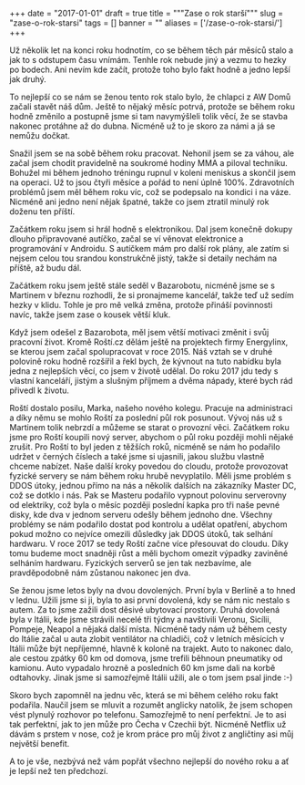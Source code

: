 
+++
date = "2017-01-01"
draft = true
title = """Zase o rok starší"""
slug = "zase-o-rok-starsi"
tags = []
banner = ""
aliases = ['/zase-o-rok-starsi/']
+++

Už několik let na konci roku hodnotím, co se během těch pár měsíců stalo a jak to s odstupem času vnímám. Tenhle rok nebude jiný a vezmu to hezky po bodech. Ani nevím kde začít, protože toho bylo fakt hodně a jedno lepší jak druhý.

To nejlepší co se nám se ženou tento rok stalo bylo, že chlapci z AW Domů začali stavět náš dům. Ještě to nějaký měsíc potrvá, protože se během roku hodně změnilo a postupně jsme si tam navymýšleli tolik věcí, že se stavba nakonec protáhne až do dubna. Nicméně už to je skoro za námi a já se nemůžu dočkat.

Snažil jsem se na sobě během roku pracovat. Nehonil jsem se za váhou, ale začal jsem chodit pravidelně na soukromé hodiny MMA a piloval techniku. Bohužel mi během jednoho tréningu rupnul v koleni meniskus a skončil jsem na operaci. Už to jsou čtyři měsíce a pořád to není úplně 100%. Zdravotních problémů jsem měl během roku víc, což se podepsalo na kondici i na váze. Nicméně ani jedno není nějak špatné, takže co jsem ztratil minulý rok doženu ten příští.

Začátkem roku jsem si hrál hodně s elektronikou. Dal jsem konečně dokupy dlouho připravované autíčko, začal se ví věnovat elektronice a programování v Androidu. S autíčkem mám pro další rok plány, ale zatím si nejsem celou tou srandou konstrukčně jistý, takže si detaily nechám na příště, až budu dál.

Začátkem roku jsem ještě stále seděl v Bazarobotu, nicméně jsme se s Martinem v březnu rozhodli, že si pronajmeme kancelář, takže teď už sedím hezky v klidu. Tohle je pro mě velká změna, protože přináší povinnosti navíc, takže jsem zase o kousek větší kluk.

Když jsem odešel z Bazarobota, měl jsem větší motivaci změnit i svůj pracovní život. Kromě Roští.cz dělám ještě na projektech firmy Energylinx, se kterou jsem začal spolupracovat v roce 2015. Náš vztah se v druhé polovině roku hodně rozšířil a řekl bych, že kývnout na tuto nabídku byla jedna z nejlepších věcí, co jsem v životě udělal. Do roku 2017 jdu tedy s vlastní kanceláří, jistým a slušným příjmem a dvěma nápady, které bych rád přivedl k životu.

Roští dostalo posilu, Marka, našeho nového kolegu. Pracuje na administraci a díky němu se mohlo Roští za poslední půl rok posunout. Vývoj nás už s Martinem tolik nebrzdí a můžeme se starat o provozní věci. Začátkem roku jsme pro Roští koupili nový server, abychom o půl roku později mohli nějaké zrušit. Pro Roští to byl jeden z těžších roků, nicméně se nám ho podařilo udržet v černých číslech a také jsme si ujasnili, jakou službu vlastně chceme nabízet. Naše další kroky povedou do cloudu, protože provozovat fyzické servery se nám během roku hrubě nevyplatilo. Měli jsme problém s DDOS útoky, jednou přímo na nás a několik dalších na zákazníky Master DC, což se dotklo i nás. Pak se Masteru podařilo vypnout polovinu serverovny od elektriky, což byla o měsíc později poslední kapka pro tři naše pevné disky, kde dva v jednom serveru odešly během jednoho dne. Všechny problémy se nám podařilo dostat pod kontrolu a udělat opatření, abychom pokud možno co nejvíce omezili důsledky jak DDOS útoků, tak selhání hardwaru. V roce 2017 se tedy Roští začne více přesouvat do cloudu. Díky tomu budeme moct snadněji růst a měli bychom omezit výpadky zaviněné selháním hardwaru. Fyzických serverů se jen tak nezbavíme, ale pravděpodobně nám zůstanou nakonec jen dva.

Se ženou jsme letos byly na dvou dovolených. První byla v Berlíně a to hned v lednu. Užili jsme si ji, byla to asi první dovolená, kdy se nám nic nestalo s autem. Za to jsme zažili dost děsivé ubytovací prostory. Druhá dovolená byla v Itálii, kde jsme strávili necelé tři týdny a navštívili Veronu, Sicílii, Pompeje, Neapol a nějaká další místa. Nicméně tady nám už během cesty do Itálie začal u auta zlobit ventilátor na chladiči, což v letních měsících v Itálii může být nepříjemné, hlavně k koloně na trajekt. Auto to nakonec dalo, ale cestou zpátky 60 km od domova, jsme trefili běhnoun pneumatiky od kamionu. Auto vypadalo hrozně a posledních 60 km jsme dali na korbě odtahovky. Jinak jsme si samozřejmě Itálii užili, ale o tom jsem psal jinde :-)

Skoro bych zapomněl na jednu věc, která se mi během celého roku fakt podařila. Naučil jsem se mluvit a rozumět anglicky natolik, že jsem schopen vést plynulý rozhovor po telefonu. Samozřejmě to není perfektní. Je to asi tak perfektní, jak to jen může pro Čecha v Czechii být. Nicméně Netflix už dávám s prstem v nose, což je krom práce pro můj život z angličtiny asi můj největší benefit.

A to je vše, nezbývá než vám popřát všechno nejlepší do nového roku a ať je lepší než ten předchozí.

